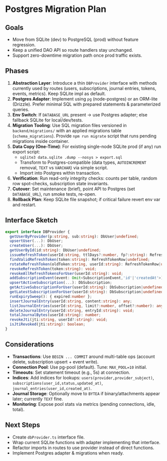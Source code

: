 # Postgres Migration Plan

## Goals
- Move from SQLite (dev) to PostgreSQL (prod) without feature regression.
- Keep a unified DAO API so route handlers stay unchanged.
- Support zero-downtime migration path once prod traffic exists.

## Phases
1. **Abstraction Layer**: Introduce a thin `DBProvider` interface with methods currently used by routes (users, subscriptions, journal entries, tokens, events, metrics). Keep SQLite impl as default.
2. **Postgres Adapter**: Implement using `pg` (node-postgres) or an ORM-lite (Drizzle). Prefer minimal SQL with prepared statements & parameterized queries.
3. **Env Switch**: If `DATABASE_URL` present -> use Postgres adapter; else fallback SQLite for local/dev/tests.
4. **Migration Tooling**: Use SQL migration files versioned in `backend/migrations/` with an applied migrations table (`schema_migrations`). Provide `npm run migrate` script that runs pending migrations inside container.
5. **Data Copy (One-Time)**: For existing single-node SQLite prod (if any) run export script:
   - `sqlite3 data.sqlite .dump --nosys > export.sql`
   - Transform to Postgres-compatible (data types, `AUTOINCREMENT` removal, `TEXT` vs `VARCHAR`) via simple script.
   - Import into Postgres within transaction.
6. **Verification**: Run read-only integrity checks: counts per table, random row spot-checks, subscription state invariants.
7. **Cutover**: Set maintenance (brief), point API to Postgres (set `DATABASE_URL`), run smoke tests, re-open.
8. **Rollback Plan**: Keep SQLite file snapshot; if critical failure revert env var and restart.

## Interface Sketch
```ts
export interface DBProvider {
  getUserByProvider(p:string, sub:string): DbUser|undefined;
  upsertUser(...): DbUser;
  createUser(...): DbUser;
  getUserById(id:string): DbUser|undefined;
  issueRefreshToken(userId:string, ttlDays?:number, fp?:string): RefreshTokenRow;
  findValidRefreshToken(token:string): RefreshTokenRow|undefined;
  rotateRefreshToken(oldToken:string, userId:string): RefreshTokenRow|undefined;
  revokeRefreshToken(token:string): void;
  revokeAllRefreshTokensForUser(userId:string): void;
  addSubscriptionEvent(event: Omit<SubscriptionEvent,'id'|'createdAt'>): SubscriptionEvent;
  upsertActiveSubscription(...): DbSubscription;
  getActiveSubscriptionForUser(userId:string): DbSubscription|undefined;
  getLatestSubscriptionForUser(userId:string): DbSubscription|undefined;
  runExpirySweep(): { expired:number };
  insertJournalEntry(userId:string, content:string): any;
  listJournalEntries(userId:string, limit?:number, offset?:number): any[];
  deleteJournalEntry(userId:string, entryId:string): void;
  totalJournalBytes(userId:string): number;
  revokeJti(jti:string, userId?:string): void;
  isJtiRevoked(jti:string): boolean;
}
```

## Considerations
- **Transactions**: Use `BEGIN ... COMMIT` around multi-table ops (account delete, subscription upsert + event write).
- **Connection Pool**: Use pg-pool (default). Tune: `MAX_POOL=10` initial.
- **Timeouts**: Set statement timeout (e.g., 5s) at connection.
- **Indices**: Add indices for lookups: `users(provider,provider_subject)`, `subscriptions(user_id,status,updated_at)`, `journal_entries(user_id,created_at)`.
- **Journal Storage**: Optionally move to `BYTEA` if binary/attachments appear later; currently `TEXT` fine.
- **Monitoring**: Expose pool stats via metrics (pending connections, idle, total).

## Next Steps
- Create `dbProvider.ts` interface file.
- Wrap current SQLite functions with adapter implementing that interface.
- Refactor imports in routes to use provider instead of direct functions.
- Implement Postgres adapter & migrations when ready.
